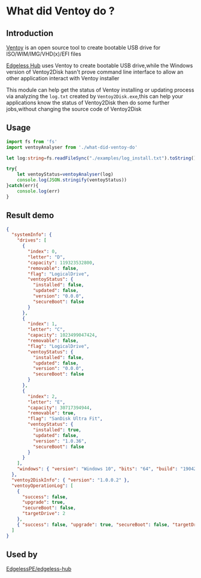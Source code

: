 # What did Ventoy do ?

## Introduction
[Ventoy](https://www.ventoy.net/) is an open source tool to create bootable USB drive for ISO/WIM/IMG/VHD(x)/EFI files

[Edgeless Hub](https://github.com/EdgelessPE/edgeless-hub) uses Ventoy to create bootable USB drive,while the Windows version of Ventoy2Disk hasn't prove command line interface to allow an other application interact with Ventoy installer

This module can help get the status of Ventoy installing or updating process via analyzing the `log.txt` created by `Ventoy2Disk.exe`,this can help your applications know the status of Ventoy2Disk then do some further jobs,without changing the source code of Ventoy2Disk

## Usage
```typescript
import fs from 'fs'
import ventoyAnalyser from './what-did-ventoy-do'

let log:string=fs.readFileSync("./examples/log_install.txt").toString()

try{
    let ventoyStatus=ventoyAnalyser(log)
    console.log(JSON.stringify(ventoyStatus))
}catch(err){
    console.log(err)
}
```

## Result demo
```json
{
  "systemInfo": {
    "drives": [
      {
        "index": 0,
        "letter": "D",
        "capacity": 119323532800,
        "removable": false,
        "flag": "LogicalDrive",
        "ventoyStatus": {
          "installed": false,
          "updated": false,
          "version": "0.0.0",
          "secureBoot": false
        }
      },
      {
        "index": 1,
        "letter": "C",
        "capacity": 1023499047424,
        "removable": false,
        "flag": "LogicalDrive",
        "ventoyStatus": {
          "installed": false,
          "updated": false,
          "version": "0.0.0",
          "secureBoot": false
        }
      },
      {
        "index": 2,
        "letter": "E",
        "capacity": 30717394944,
        "removable": true,
        "flag": "SanDisk Ultra Fit",
        "ventoyStatus": {
          "installed": true,
          "updated": false,
          "version": "1.0.36",
          "secureBoot": false
        }
      }
    ],
    "windows": { "version": "Windows 10", "bits": "64", "build": "19042" }
  },
  "ventoy2DiskInfo": { "version": "1.0.0.2" },
  "ventoyOperationLog": [
    {
      "success": false,
      "upgrade": true,
      "secureBoot": false,
      "targetDrive": 2
    },
    { "success": false, "upgrade": true, "secureBoot": false, "targetDrive": 2 }
  ]
}

```

## Used by
[EdgelessPE/edgeless-hub](https://github.com/EdgelessPE/edgeless-hub)